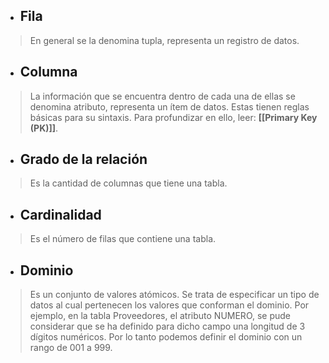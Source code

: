 - ## Fila 
> En general se la denomina tupla, representa un registro de datos.

- ## Columna
> La información que se encuentra dentro de cada una de ellas se denomina atributo, representa un ítem de datos.
> Estas tienen reglas básicas para su sintaxis. Para profundizar en ello, leer: **[[Primary Key (PK)]]**.

- ## Grado de la relación
> Es la cantidad de columnas que tiene una tabla.

- ## Cardinalidad
> Es el número de filas que contiene una tabla.

- ## Dominio 
> Es un conjunto de valores atómicos. Se trata de especificar un tipo de datos al cual pertenecen los valores que conforman el dominio. Por ejemplo, en la tabla Proveedores, el atributo NUMERO, se pude considerar que se ha definido para dicho campo una longitud de 3 dígitos numéricos. Por lo tanto podemos definir el dominio con un rango de 001 a 999.